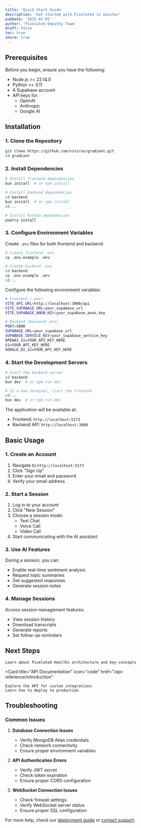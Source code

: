 ```yaml
---
title: 'Quick Start Guide'
description: 'Get started with Pixelated in minutes'
pubDate: '2025-01-01'
author: 'Pixelated Empathy Team'
draft: false
toc: true
share: true
---
```


## Prerequisites

Before you begin, ensure you have the following:

- Node.js >= 22.14.0
- Python >= 3.11
- A Supabase account
- API keys for:
  - OpenAI
  - Anthropic
  - Google AI

## Installation

### 1. Clone the Repository

```bash
git clone https://github.com/vivirox/gradiant.git
cd gradiant
```

### 2. Install Dependencies

```bash
# Install frontend dependencies
bun install  # or npm install

# Install backend dependencies
cd backend
bun install  # or npm install
cd ..

# Install Python dependencies
poetry install
```

### 3. Configure Environment Variables

Create `.env` files for both frontend and backend:

```bash
# Create frontend .env
cp .env.example .env

# Create backend .env
cd backend
cp .env.example .env
cd ..
```

Configure the following environment variables:

```bash
# Frontend (.env)
VITE_API_URL=http://localhost:3000/api
VITE_SUPABASE_URL=your_supabase_url
VITE_SUPABASE_ANON_KEY=your_supabase_anon_key

# Backend (backend/.env)
PORT=3000
SUPABASE_URL=your_supabase_url
SUPABASE_SERVICE_KEY=your_supabase_service_key
OPENAI_$1=YOUR_API_KEY_HERE
$1=YOUR_API_KEY_HERE
GOOGLE_AI_$1=YOUR_API_KEY_HERE
```

### 4. Start the Development Servers

```bash
# Start the backend server
cd backend
bun dev  # or npm run dev

# In a new terminal, start the frontend
cd ..
bun dev  # or npm run dev
```

The application will be available at:

- Frontend: `http://localhost:5173`
- Backend API: `http://localhost:3000`

## Basic Usage

### 1. Create an Account

1. Navigate to `http://localhost:5173`
2. Click "Sign Up"
3. Enter your email and password
4. Verify your email address

### 2. Start a Session

1. Log in to your account
2. Click "New Session"
3. Choose a session mode:
   - Text Chat
   - Voice Call
   - Video Call
4. Start communicating with the AI assistant

### 3. Use AI Features

During a session, you can:

- Enable real-time sentiment analysis
- Request topic summaries
- Get suggested responses
- Generate session notes

### 4. Manage Sessions

Access session management features:

- View session history
- Download transcripts
- Generate reports
- Set follow-up reminders

## Next Steps

    Learn about Pixelated Healths architecture and key concepts
  <Card
    title="API Documentation"
    icon="code"
    href="/api-reference/introduction"
  >
    Explore the API for custom integrations
    Learn how to deploy to production

## Troubleshooting

### Common Issues

1. **Database Connection Issues**
   - Verify MongoDB Atlas credentials
   - Check network connectivity
   - Ensure proper environment variables

2. **API Authentication Errors**
   - Verify JWT secret
   - Check token expiration
   - Ensure proper CORS configuration

3. **WebSocket Connection Issues**
   - Check firewall settings
   - Verify WebSocket server status
   - Ensure proper SSL configuration

For more help, check our [deployment guide](/deployment/requirements) or [contact support](mailto:support@gemcity.xyz).
